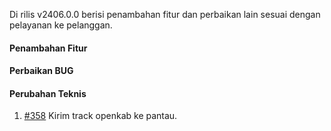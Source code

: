 Di rilis v2406.0.0 berisi penambahan fitur dan perbaikan lain sesuai dengan pelayanan ke pelanggan.

#### Penambahan Fitur

#### Perbaikan BUG


#### Perubahan Teknis

1. [#358](https://github.com/OpenSID/OpenKab/issues/358) Kirim track openkab ke pantau.